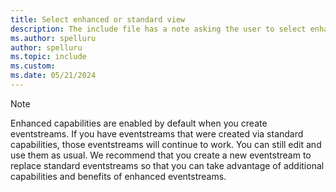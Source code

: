 ```yaml
---
title: Select enhanced or standard view
description: The include file has a note asking the user to select enhanced capabilities vs. standard capabilities.
ms.author: spelluru
author: spelluru
ms.topic: include
ms.custom:
ms.date: 05/21/2024
---
```


> [!NOTE]
> Enhanced capabilities are enabled by default when you create eventstreams. If you have eventstreams that were created via standard capabilities, those eventstreams will continue to work. You can still edit and use them as usual. We recommend that you create a new eventstream to replace standard eventstreams so that you can take advantage of additional capabilities and benefits of enhanced eventstreams.
